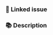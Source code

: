 ### 🔗 Linked issue

<!-- Please ensure there is an open issue and mention its number. For example, "resolves #123" -->

### 📚 Description

<!-- Describe your changes in detail. Why is this change required? What problem does it solve? -->

<!----------------------------------------------------------------------
Before creating the pull request, please make sure you do the following:

- Check that there isn't already a PR that solves the problem the same way. If you find a duplicate, please help us reviewing it.
- Ensure that PR title follows conventional commits (https://www.conventionalcommits.org)
- Update the corresponding documentation if needed.
- Include relevant tests that fail without this PR but pass with it.

Thank you for contributing to Pinia ORM!
----------------------------------------------------------------------->
